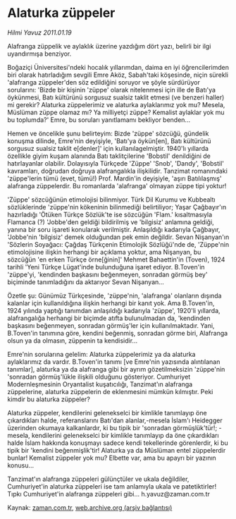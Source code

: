 # Alaturka züppeler

*Hilmi Yavuz 2011.01.19*

<td class="columnist-detail">
<p>Alafranga züppelik ve aylaklık üzerine yazdığım dört yazı, belirli bir ilgi uyandırmışa benziyor.</p>
<p>
<div id="haberMetinDiv">
<p>Boğaziçi Üniversitesi'ndeki hocalık yıllarımdan, daima en iyi öğrencilerimden biri olarak hatırladığım sevgili Emre Aköz, Sabah'taki köşesinde, niçin sürekli 'alafranga züppeler'den söz edildiğini soruyor ve şöyle sürdürüyor sorularını: 'Bizde bir kişinin 'züppe' olarak nitelenmesi için ille de Batı'ya öykünmesi, Batı kültürünü sorgusuz sualsiz taklit etmesi (ve benzeri haller) mi gerekir? Alaturka züppelerimiz ve alaturka aylaklarımız yok mu? Mesela, Müslüman züppe olamaz mı? Ya milliyetçi züppe? Kemalist aylaklar yok mu bu toplumda?' Emre, bu soruları yanıtlamamı bekliyor benden...
<p> Hemen ve öncelikle şunu belirteyim: Bizde 'züppe' sözcüğü, gündelik konuşma dilinde, Emre'nin deyişiyle, 'Batı'ya öykün[en], Batı kültürünü sorgusuz sualsiz taklit e[denler]' için kullanılagelmiştir. 1940'lı yıllarda özellikle giyim kuşam alanında Batı taklitçilerine 'Bobstil' denildiğini de hatırlayanlar olabilir. Dolayısıyla Türkçede 'Züppe' 'Snob', 'Dandy', 'Bobstil' kavramları, doğrudan doğruya alafrangalıkla ilişkilidir. Tanzimat romanındaki 'züppe'lerin tümü (evet, tümü!) Prof. Mardin'in deyişiyle, 'aşırı Batılılaşmış' alafranga züppelerdir. Bu romanlarda 'alafranga' olmayan züppe tipi yoktur!
<p> 'Züppe' sözcüğünün etimolojisi bilinmiyor. Türk Dil Kurumu ve Kubbealtı sözlüklerinde 'züppe'nin kökeninin bilinmediği belirtiliyor; Yaşar Çağbayır'ın hazırladığı 'Ötüken Türkçe Sözlük'te ise sözcüğün 'Flam.' kısaltmasıyla Flamanca (?) 'Jobbe'den geldiği bildirilmiş ve 'bilgisiz' anlamına geldiği, yanına bir soru işareti konularak verilmiştir. Anlaşıldığı kadarıyla Çağbayır, 'Jobbe'nin 'bilgisiz' demek olduğundan pek emin değildir. Sevan Nişanyan'ın 'Sözlerin Soyağacı: Çağdaş Türkçenin Etimolojik Sözlüğü'nde de, 'Züppe'nin etimolojisine ilişkin herhangi bir açıklama yoktur, ama Nişanyan, bu sözcüğün 'en erken Türkçe örne[ğinin]' Mehmet Bahaettin'in (Toven), 1924 tarihli 'Yeni Türkçe Lügat'inde bulunduğuna işaret ediyor. B.Toven'in 'züppe'yi, 'kendinden başkasını beğenmeyen, sonradan görmüş bey' biçiminde tanımladığını da aktarıyor Sevan Nişanyan...
<p> Özetle şu: Günümüz Türkçesinde, 'züppe'nin, 'alafranga' olanların dışında kalanlar için kullanıldığına ilişkin herhangi bir kanıt yok. Ama B.Toven'in, 1924 yılında yaptığı tanımdan anlaşıldığı kadarıyla 'züppe', 1920'li yıllarda, alafrangalığa herhangi bir biçimde atıfta bulunulmadan da, 'kendinden başkasını beğenmeyen, sonradan görmüş'ler için kullanılmaktadır. Yani, B.Toven'in tanımına göre, kendini beğenmiş, sonradan görme biri, Alafranga olsun ya da olmasın, züppenin ta kendisidir...
<p> Emre'nin sorularına gelelim: Alaturka züppelerimiz ya da alaturka aylaklarımız da vardır. B.Toven'in tanımı [ve Emre'nin yazısında alıntılanan tanımlar], alaturka ya da alafranga gibi bir ayrım gözetilmeksizin 'züppe'nin 'sonradan görmüş'lükle ilişkili olduğunu gösteriyor. Cumhuriyet Modernleşmesinin Oryantalist kuşatıcılığı, Tanzimat'ın alafranga züppelerine, alaturka züppelerin de eklenmesini mümkün kılmıştır. Peki kimdir bu alaturka züppeler?
<p> Alaturka züppeler, kendilerini gelenekselci bir kimlikle tanımlayıp öne çıkardıkları halde, referanslarını Batı'dan alanlar,-mesela İslam'ı Heidegger üzerinden okumaya kalkanlardır, ki bu tipik bir 'sonradan görmüşlük'tür!; - mesela, kendilerini gelenekselci bir kimlikle tanımlayıp da öne çıkardıkları halde İslam hakkında konuşmayı sadece kendi tekellerinde görenlerdir, ki bu tipik bir 'kendini beğenmişlik'tir! Alaturka ya da Müslüman entel züppelerdir bunlar! Kemalist züppeler yok mu? Elbette var, ama bu apayrı bir yazının konusu...
<p> Tanzimat'ın alafranga züppeleri gülünçtüler ve ukala değildiler, Cumhuriyet'in alaturka züppeleri ise tam anlamıyla ukala ve patetiktirler! Tıpkı Cumhuriyet'in alafranga züppeleri gibi... h.yavuz@zaman.com.tr</p></p></p></p></p></p></p></div>
</p>
<a href="http://web.archive.org/web/20110127193734/mailto:h.yavuz@zaman.com.tr">
</a></td>

Kaynak: [zaman.com.tr](http://zaman.com.tr/yazar.do?yazino=1080937), [web.archive.org (arşiv bağlantısı)](http://web.archive.org/web/20110127193734/http://www.zaman.com.tr:80/yazar.do?yazino=1080937)
